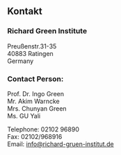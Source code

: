 ## Kontakt

### Richard Green Institute

Preußenstr.31-35  
40883 Ratingen  
Germany

### Contact Person:

Prof. Dr. Ingo Green  
Mr. Akim Warncke  
Mrs. Chunyan Green  
Ms. GU Yali  
  
Telephone: 02102 96890  
Fax: 02102/968916  
Email: info@richard-gruen-institut.de  
